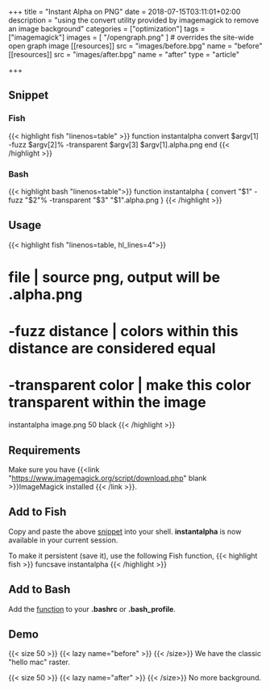 +++
title = "Instant Alpha on PNG"
date = 2018-07-15T03:11:01+02:00
description = "using the convert utility provided by imagemagick to remove an image background"
categories = ["optimization"]
tags = ["imagemagick"]
images = [
  "/opengraph.png"
] # overrides the site-wide open graph image
[[resources]]
  src = "images/before.bpg"
  name = "before"
[[resources]]
  src = "images/after.bpg"
  name = "after"
type = "article"

+++

<!--more-->

## Snippet
### Fish
{{< highlight fish "linenos=table" >}}
function instantalpha
	convert $argv[1] -fuzz $argv[2]% -transparent $argv[3] $argv[1].alpha.png
end
{{< /highlight >}}
### Bash
{{< highlight bash "linenos=table">}}
function instantalpha {
    convert "$1" -fuzz "$2"% -transparent "$3" "$1".alpha.png
} 
{{< /highlight >}}

## Usage
{{< highlight fish "linenos=table, hl_lines=4">}}
# file | source png, output will be .alpha.png
# -fuzz distance | colors within this distance are considered equal
# -transparent color | make this color transparent within the image
instantalpha image.png 50 black 
{{< /highlight >}}

## Requirements
Make sure you have {{<link "https://www.imagemagick.org/script/download.php" blank >}}ImageMagick installed {{< /link >}}.

## Add to Fish
Copy and paste the above [snippet](#fish) into your shell. **instantalpha** is now available in your current session.

To make it persistent (save it), use the following Fish function,
{{< highlight fish >}}
funcsave instantalpha
{{< /highlight >}}

## Add to Bash
Add the [function](#bash) to your **.bashrc** or **.bash_profile**.

## Demo
{{< size 50 >}}
    {{< lazy name="before" >}}
{{< /size>}}
We have the classic "hello mac" raster.

{{< size 50 >}}
    {{< lazy name="after" >}}
{{< /size>}}
No more background.
